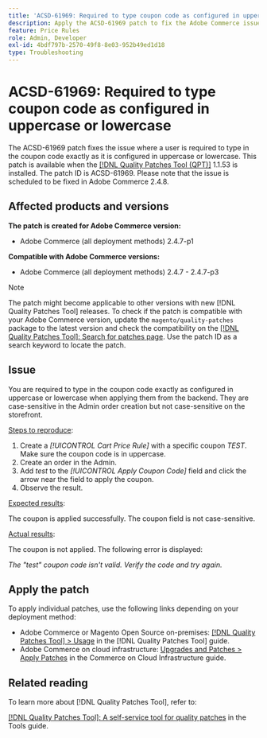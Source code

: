 ```yaml
---
title: 'ACSD-61969: Required to type coupon code as configured in uppercase or lowercase'
description: Apply the ACSD-61969 patch to fix the Adobe Commerce issue where a user is required to type in the coupon code exactly as it is configured in uppercase or lowercase.
feature: Price Rules
role: Admin, Developer
exl-id: 4bdf797b-2570-49f8-8e03-952b49ed1d18
type: Troubleshooting
---
```

# ACSD-61969: Required to type coupon code as configured in uppercase or lowercase

The ACSD-61969 patch fixes the issue where a user is required to type in the coupon code exactly as it is configured in uppercase or lowercase. This patch is available when the [[!DNL Quality Patches Tool (QPT)]](/help/tools/quality-patches-tool/quality-patches-tool-to-self-serve-quality-patches.md) 1.1.53 is installed. The patch ID is ACSD-61969. Please note that the issue is scheduled to be fixed in Adobe Commerce 2.4.8.

## Affected products and versions

**The patch is created for Adobe Commerce version:**

* Adobe Commerce (all deployment methods) 2.4.7-p1

**Compatible with Adobe Commerce versions:**

* Adobe Commerce (all deployment methods) 2.4.7 - 2.4.7-p3

>[!NOTE]
>
>The patch might become applicable to other versions with new [!DNL Quality Patches Tool] releases. To check if the patch is compatible with your Adobe Commerce version, update the `magento/quality-patches` package to the latest version and check the compatibility on the [[!DNL Quality Patches Tool]: Search for patches page](https://experienceleague.adobe.com/tools/commerce-quality-patches/index.html). Use the patch ID as a search keyword to locate the patch.

## Issue

You are required to type in the coupon code exactly as configured in uppercase or lowercase when applying them from the backend. They are case-sensitive in the Admin order creation but not case-sensitive on the storefront. 

<u>Steps to reproduce</u>:

1. Create a *[!UICONTROL Cart Price Rule]* with a specific coupon *TEST*. Make sure the coupon code is in uppercase.
1. Create an order in the Admin.
1. Add *test* to the *[!UICONTROL Apply Coupon Code]* field and click the arrow near the field to apply the coupon.
1. Observe the result.

<u>Expected results</u>:

The coupon is applied successfully. The coupon field is not case-sensitive.

<u>Actual results</u>:

The coupon is not applied. The following error is displayed:

*The "test" coupon code isn't valid. Verify the code and try again.*

## Apply the patch

To apply individual patches, use the following links depending on your deployment method:

* Adobe Commerce or Magento Open Source on-premises: [[!DNL Quality Patches Tool] > Usage](/help/tools/quality-patches-tool/usage.md) in the [!DNL Quality Patches Tool] guide.
* Adobe Commerce on cloud infrastructure: [Upgrades and Patches > Apply Patches](https://experienceleague.adobe.com/docs/commerce-cloud-service/user-guide/develop/upgrade/apply-patches.html) in the Commerce on Cloud Infrastructure guide.

## Related reading

To learn more about [!DNL Quality Patches Tool], refer to:

[[!DNL Quality Patches Tool]: A self-service tool for quality patches](/help/tools/quality-patches-tool/quality-patches-tool-to-self-serve-quality-patches.md) in the Tools guide.
